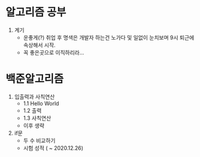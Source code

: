 # 알고리즘 공부
01. 계기
    - 운좋게(?) 취업 후 명색은 개발자 하는건 노가다 및 일없이 눈치보며 9시 퇴근에 속상해서 시작.
    - 꼭 좋은곳으로 이직하리라...


# 백준알고리즘
01. 입출력과 사칙연산
    - 1.1 Hello World
    - 1.2 출력
    - 1.3 사칙연산
    - 이후 생략
02. if문
    - 두 수 비교하기 
    - 시험 성적 ( ~ 2020.12.26)